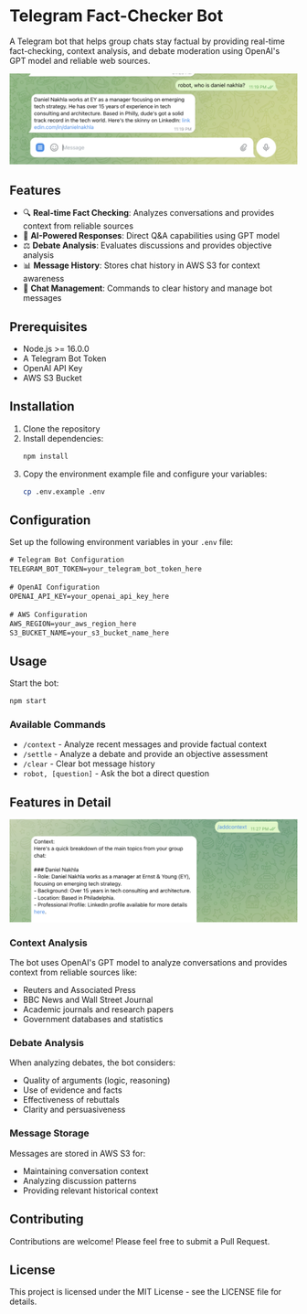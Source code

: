 # Telegram Fact-Checker Bot

A Telegram bot that helps group chats stay factual by providing real-time fact-checking, context analysis, and debate moderation using OpenAI's GPT model and reliable web sources.

![Demo of Telegram Fact-Checker Bot](demo.png)

## Features

- 🔍 **Real-time Fact Checking**: Analyzes conversations and provides context from reliable sources
- 🤖 **AI-Powered Responses**: Direct Q&A capabilities using GPT model
- ⚖️ **Debate Analysis**: Evaluates discussions and provides objective analysis
- 📊 **Message History**: Stores chat history in AWS S3 for context awareness
- 🧹 **Chat Management**: Commands to clear history and manage bot messages

## Prerequisites

- Node.js >= 16.0.0
- A Telegram Bot Token
- OpenAI API Key
- AWS S3 Bucket

## Installation

1. Clone the repository
2. Install dependencies:
   ```bash
   npm install
   ```
3. Copy the environment example file and configure your variables:
   ```bash
   cp .env.example .env
   ```

## Configuration

Set up the following environment variables in your `.env` file:

```env
# Telegram Bot Configuration
TELEGRAM_BOT_TOKEN=your_telegram_bot_token_here

# OpenAI Configuration
OPENAI_API_KEY=your_openai_api_key_here

# AWS Configuration
AWS_REGION=your_aws_region_here
S3_BUCKET_NAME=your_s3_bucket_name_here
```

## Usage

Start the bot:
```bash
npm start
```

### Available Commands

- `/context` - Analyze recent messages and provide factual context
- `/settle` - Analyze a debate and provide an objective assessment
- `/clear` - Clear bot message history
- `robot, [question]` - Ask the bot a direct question

## Features in Detail


![Demo of Telegram Fact-Checker Bot](demo2.png)

### Context Analysis
The bot uses OpenAI's GPT model to analyze conversations and provides context from reliable sources like:
- Reuters and Associated Press
- BBC News and Wall Street Journal
- Academic journals and research papers
- Government databases and statistics

### Debate Analysis
When analyzing debates, the bot considers:
- Quality of arguments (logic, reasoning)
- Use of evidence and facts
- Effectiveness of rebuttals
- Clarity and persuasiveness

### Message Storage
Messages are stored in AWS S3 for:
- Maintaining conversation context
- Analyzing discussion patterns
- Providing relevant historical context

## Contributing

Contributions are welcome! Please feel free to submit a Pull Request.

## License

This project is licensed under the MIT License - see the LICENSE file for details.